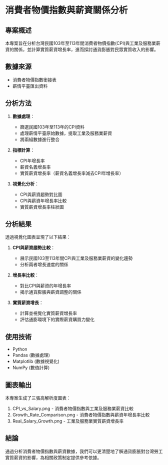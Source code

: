# 消費者物價指數與薪資關係分析

## 專案概述
本專案旨在分析台灣民國103年至113年間消費者物價指數(CPI)與工業及服務業薪資的關係，並計算實質薪資增長率，進而探討通貨膨脹對民眾實質收入的影響。

## 數據來源
- 消費者物價指數銜接表
- 薪情平臺匯出資料

## 分析方法
1. **數據處理**：
   - 篩選民國103年至113年的CPI資料
   - 處理薪情平臺原始數據，提取工業及服務業薪資
   - 將兩組數據進行整合

2. **指標計算**：
   - CPI年增長率
   - 薪資名義增長率
   - 實質薪資增長率（薪資名義增長率減去CPI年增長率）

3. **視覺化分析**：
   - CPI與薪資趨勢對比圖
   - CPI與薪資年增長率比較
   - 實質薪資增長率柱狀圖

## 分析結果
透過視覺化圖表呈現了以下結果：

1. **CPI與薪資趨勢比較**：
   - 展示民國103至113年間CPI與工業及服務業薪資的變化趨勢
   - 分析兩者增長速度的關係

2. **增長率比較**：
   - 對比CPI與薪資的年增長率
   - 揭示通貨膨脹與薪資調整的關係

3. **實質薪資增長**：
   - 計算並視覺化實質薪資增長率
   - 評估通膨環境下的實際薪資購買力變化

## 使用技術
- Python
- Pandas (數據處理)
- Matplotlib (數據視覺化)
- NumPy (數值計算)

## 圖表輸出
本專案生成了三張高解析度圖表：
1. CPI_vs_Salary.png - 消費者物價指數與工業及服務業薪資比較
2. Growth_Rate_Comparison.png - 消費者物價指數與薪資年增長率比較
3. Real_Salary_Growth.png - 工業及服務業實質薪資增長率

## 結論
通過分析消費者物價指數與薪資數據，我們可以更清楚地了解通貨膨脹對台灣勞工實質薪資的影響，為相關政策制定提供參考依據。